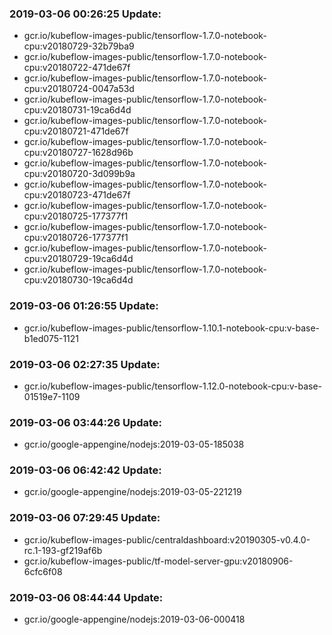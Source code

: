 ### 2019-03-06 00:26:25 Update:

- gcr.io/kubeflow-images-public/tensorflow-1.7.0-notebook-cpu:v20180729-32b79ba9
- gcr.io/kubeflow-images-public/tensorflow-1.7.0-notebook-cpu:v20180722-471de67f
- gcr.io/kubeflow-images-public/tensorflow-1.7.0-notebook-cpu:v20180724-0047a53d
- gcr.io/kubeflow-images-public/tensorflow-1.7.0-notebook-cpu:v20180731-19ca6d4d
- gcr.io/kubeflow-images-public/tensorflow-1.7.0-notebook-cpu:v20180721-471de67f
- gcr.io/kubeflow-images-public/tensorflow-1.7.0-notebook-cpu:v20180727-1628d96b
- gcr.io/kubeflow-images-public/tensorflow-1.7.0-notebook-cpu:v20180720-3d099b9a
- gcr.io/kubeflow-images-public/tensorflow-1.7.0-notebook-cpu:v20180723-471de67f
- gcr.io/kubeflow-images-public/tensorflow-1.7.0-notebook-cpu:v20180725-177377f1
- gcr.io/kubeflow-images-public/tensorflow-1.7.0-notebook-cpu:v20180726-177377f1
- gcr.io/kubeflow-images-public/tensorflow-1.7.0-notebook-cpu:v20180729-19ca6d4d
- gcr.io/kubeflow-images-public/tensorflow-1.7.0-notebook-cpu:v20180730-19ca6d4d
### 2019-03-06 01:26:55 Update:

- gcr.io/kubeflow-images-public/tensorflow-1.10.1-notebook-cpu:v-base-b1ed075-1121
### 2019-03-06 02:27:35 Update:

- gcr.io/kubeflow-images-public/tensorflow-1.12.0-notebook-cpu:v-base-01519e7-1109
### 2019-03-06 03:44:26 Update:

- gcr.io/google-appengine/nodejs:2019-03-05-185038
### 2019-03-06 06:42:42 Update:

- gcr.io/google-appengine/nodejs:2019-03-05-221219
### 2019-03-06 07:29:45 Update:

- gcr.io/kubeflow-images-public/centraldashboard:v20190305-v0.4.0-rc.1-193-gf219af6b
- gcr.io/kubeflow-images-public/tf-model-server-gpu:v20180906-6cfc6f08
### 2019-03-06 08:44:44 Update:

- gcr.io/google-appengine/nodejs:2019-03-06-000418
